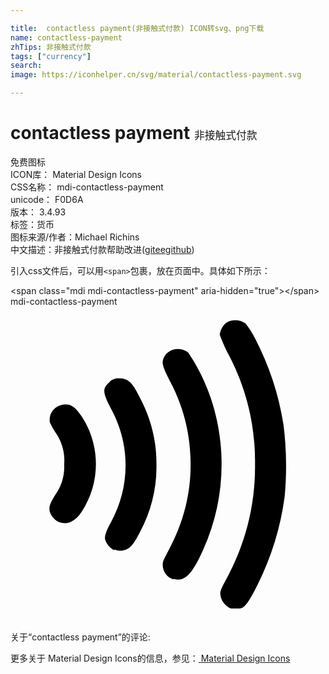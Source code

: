 ```yaml
---

title:  contactless payment(非接触式付款) ICON转svg、png下载
name: contactless-payment
zhTips: 非接触式付款
tags: ["currency"]
search: 
image: https://iconhelper.cn/svg/material/contactless-payment.svg

---
```


# contactless payment  <small style="font-size: 60%;font-weight: 100">非接触式付款</small>


<div class="detail-page">
<p>
<span><span class="badge-success badge">免费图标</span> </span>
<br/>
<span>
ICON库：
<span class="badge-secondary badge">Material Design Icons</span> 
</span>
<br/>
<span>
CSS名称：
<span class="badge-secondary badge">mdi-contactless-payment</span> 
</span>
<br/>
<span>
unicode：
<span class="badge-secondary badge">F0D6A</span> 
<copy-btn content='F0D6A' btn-title=""></copy-btn>
<copy-btn :content='String.fromCodePoint(parseInt("F0D6A", 16))' btn-title="复制U"></copy-btn>
</span>
<br/>
<span>
版本：
<span class="badge-secondary badge">3.4.93</span> 
</span><br/><span>标签：<span class="badge-light badge"><router-link to="/tags/currency.html">货币</router-link></span></span>
<br/>
<span>图标来源/作者：<span class="badge-light badge">Michael Richins</span></span> 
<br/>
<span class="zh-detail">中文描述：<span class="badge-primary badge">非接触式付款</span><span class="help-link"><span>帮助改进</span>(<a href="https://gitee.com/liuwave/icon-helper/edit/master/json/material/contactless-payment.json" target="_blank" rel="noopener noreferrer">gitee</a><a href="https://github.com/liuwave/icon-helper/edit/master/json/material/contactless-payment.json" target="_blank" rel="noopener noreferrer">github</a></span>)</span><br/>
</p>
</div>
<div class="alert alert-dark">
  <i class="mdi mdi-contactless-payment mdi-48px"></i>
  <i class="mdi mdi-contactless-payment mdi-36px"></i>
  <i class="mdi mdi-contactless-payment mdi-24px"></i>
  <i class="mdi mdi-contactless-payment mdi-18px"></i>
</div>
<div>
  <p>引入css文件后，可以用<code>&lt;span&gt;</code>包裹，放在页面中。具体如下所示：    
  </p>
  <div class="alert alert-primary" style="font-size: 14px">
    &lt;span class="mdi mdi-contactless-payment" aria-hidden="true"&gt;&lt;/span&gt;
    <copy-btn content='<span class="mdi mdi-contactless-payment" aria-hidden="true"></span>'></copy-btn>
  </div>
  <div class="alert alert-secondary">
    <i class="mdi mdi-contactless-payment"
    style="font-size: 24px"
    aria-hidden="true"></i> mdi-contactless-payment
    <copy-btn content="mdi-contactless-payment" btn-title="复制图标名称"></copy-btn>
  </div>
</div>
<div id="svg" class="svg-wrap">
<svg xmlns="http://www.w3.org/2000/svg" viewBox="0 0 24 24"><path d="M16.79,23C16.37,22.83 16.07,22.45 16,22C15.95,21.74 16,21.56 16.4,20.84C17.9,18.14 18.67,15.09 18.63,12C18.67,9 17.94,6.07 16.5,3.44C16.29,3 16.1,2.58 15.94,2.13C16,1.75 16.19,1.4 16.5,1.19C16.95,0.95 17.5,1 17.91,1.28C18.19,1.64 18.43,2 18.63,2.42C19.71,4.5 20.44,6.7 20.8,9C21.03,10.81 21.06,12.65 20.89,14.47C20.58,16.81 19.89,19.07 18.83,21.18C18.19,22.46 17.83,23 17.45,23C17.37,23 17.28,23 17.2,23C17.06,23 16.93,23 16.79,23V23M12.43,20.79C11.86,20.63 11.5,20.05 11.62,19.47C11.62,19.35 11.93,18.8 12.21,18.24C13.39,15.97 13.9,13.41 13.67,10.86C13.53,9.03 13,7.25 12.13,5.64C11.5,4.38 11.46,4.18 11.83,3.64C12.27,3.15 13,3.08 13.54,3.5C14.26,4.56 14.83,5.72 15.25,6.94C16.53,10.73 16.33,14.86 14.69,18.5C13.85,20.39 13.26,21 12.43,20.74V20.79M7.93,18.56C7.57,18.4 7.3,18.08 7.2,17.7C7.2,17.5 7.2,17.24 7.65,16.44C9.14,13.74 9.14,10.46 7.65,7.76C7,6.5 7,6.24 7.53,5.76C7.72,5.54 8,5.43 8.3,5.47C8.94,5.47 9.3,5.78 9.84,6.91C10.69,8.47 11.13,10.22 11.12,12C11.16,13.81 10.72,15.61 9.85,17.2C9.31,18.25 9.04,18.5 8.5,18.59C8.31,18.61 8.11,18.59 7.93,18.5V18.56M3.72,16.43C3.39,16.27 3.13,16 3,15.65C2.9,15.3 3,15 3.4,14.36C3.9,13.68 4.14,12.84 4.09,12C4.16,11.15 3.93,10.31 3.44,9.61C3.27,9.36 3.13,9.09 3,8.82C2.89,8.19 3.31,7.59 4,7.47C4.54,7.37 4.92,7.6 5.42,8.36C6.87,10.57 6.87,13.42 5.42,15.63C4.91,16.4 4.33,16.63 3.73,16.43H3.72Z" /></svg>
</div>
<detail full-name='mdi-contactless-payment'></detail>
<div>
<p>关于“contactless payment”的评论:</p>
</div>
<Vssue title="关于“contactless payment”的评论" ></Vssue>    
<div><p>更多关于 Material Design Icons的信息，参见：<a target="_blank" href="https://iconhelper.cn/material.html"> Material Design Icons</a>
</p></div>
